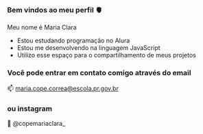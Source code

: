### Bem vindos ao meu perfil 🫀

Meu nome é Maria Clara

- Estou estudando programação no Alura
- Estou me desenvolvendo na linguagem JavaScript
- Utilizo esse espaço para o compartilhamento de meus projetos

### Você pode entrar em contato comigo através do email
📫 maria.cope.correa@escola.pr.gov.br

### ou instagram
📸 @copemariaclara_
